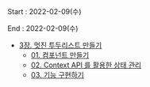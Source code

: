 Start : 2022-02-09(수)

End : 2022-02-09(수) 

* [3장. 멋진 투두리스트 만들기](https://react.vlpt.us/mashup-todolist/)
  * [01. 컴포넌트 만들기](https://react.vlpt.us/mashup-todolist/01-create-components.html)
  * [02. Context API 를 활용한 상태 관리](https://react.vlpt.us/mashup-todolist/02-manage-state.html)
  * [03. 기능 구현하기](https://react.vlpt.us/mashup-todolist/03-implement.html)
